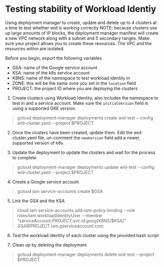 # Testing stability of Workload Identiy

Using deployment manager to create, update and delete up to 4 clusters at a time to test whether wid is working correctly
NOTE: because clusters use up large amounts of IP blocks, the deployment manager manifest will create a new VPC network along with a subnet and 5 secondary ranges. Make sure your project allows you to create these resources. The VPC and the resources within are isolated.

Before you begin, export the following variables
- GSA: name of the Google service account
- KSA: name of the k8s service account
- K8NS: name of the namespace to test workload identity in
- ZONE: this will be the same zone you set in the `location` field
- PROJECT: the project ID where you are deploying the clusters

1. Create clusters using Workload Identity, also includes the namespace to test in and a service account. Make sure the `initialVersion` field is using a supported GKE version.

> gcloud deployment-manager deployments create wid-test --config wid-cluster.yaml --project $PROJECT

2. Once the clusters have been created, update them. Edit the wid-cluster.yaml file, un-comment the `newVersion` field add a newer, supported version of k8s

3. Update the deployment to update the clusters and wait for the process to complete

> gcloud deployment-manager deployments update wid-test --config wid-cluster.yaml --project $PROJECT

4. Create a Google service account

> gcloud iam service-accounts create $GSA

5. Link the GSA and the KSA

> cloud iam service-accounts add-iam-policy-binding --role roles/iam.workloadIdentityUser --member "serviceAccount:$PROJECT.svc.id.goog[$K8NS/$KSA]" $GSA@$PROJECT.iam.gserviceaccount.com

6. Test the workload identity of each cluster using the provided bash script

7. Clean up by deleting the deployment

> gcloud deployment-manager deployments delete wid-test --project $PROJECT
